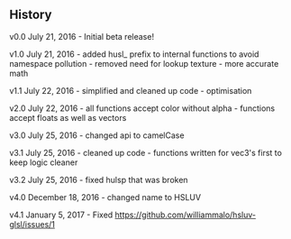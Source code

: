## History

v0.0 July 21, 2016
	- Initial beta release!

v1.0 July 21, 2016
	- added husl_ prefix to internal functions to avoid namespace pollution
	- removed need for lookup texture
	- more accurate math

v1.1 July 22, 2016
	- simplified and cleaned up code
	- optimisation

v2.0 July 22, 2016
	- all functions accept color without alpha
	- functions accept floats as well as vectors

v3.0 July 25, 2016
	- changed api to camelCase

v3.1 July 25, 2016
	- cleaned up code
	- functions written for vec3's first to keep logic cleaner

v3.2 July 25, 2016
	- fixed hulsp that was broken

v4.0 December 18, 2016
	- changed name to HSLUV

v4.1 January 5, 2017
	- Fixed https://github.com/williammalo/hsluv-glsl/issues/1